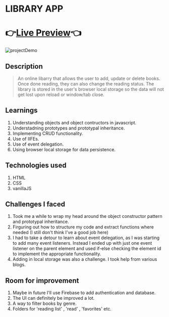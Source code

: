 # LIBRARY APP
# 👉[Live Preview](https://nashitshayan.github.io/library-project/)👈
![projectDemo](https://media.giphy.com/media/cs1axDXKQMmYq46hij/giphy.gif)

## Description
> An online libarry that allows the user to add, update or delete books. Once done reading, they can also change the reading status. The library is stored in the user's browser local storage so the data will not get lost upon reload or window/tab close. 

## Learnings
1. Understanding objects and object contructors in javascript.
2. Understadning prototypes and prototypal inheritance.
3. Implementing CRUD functionality.
4. Use of IIFEs.
5. Use of event delegation.
6. Using browser local storage for data persistence.

## Technologies used
1. HTML
2. CSS
3. vanillaJS

## Challenges I faced
1. Took me a while to wrap my head around the object constructor pattern and prototypal inheritance.
2. Firguring out how to structure my code and extract functions where needed (I still don't think I've a good job here)
3. I had to take a detour to learn about event delegation, as I was starting to add many event listeners. Instead I ended up with just one event listener on the parent element and used if-else checking the element id to implement the appropriate functionality. 
4. Adding in local storage was also a challenge. I took help from various blogs.

## Room for improvement
1. Maybe in future I'll use Firebase to add authentication and database.
2. The UI can definitely be improved a lot. 
3. A way to filter books by genre.
4. Folders for 'reading list' , 'read' , 'favorites' etc.
